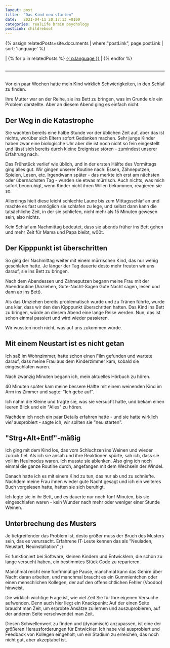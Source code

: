 ```yaml
---
layout: post
title:  "Das Kind neu starten"
date:   2021-04-11 20:17:13 +0100
categories: realLife brain psychology
postLink: childreboot
---
```

{% assign relatedPosts=site.documents | where:"postLink", page.postLink | sort: 'language' %}

<div class="language">
|
    {% for p in relatedPosts %}
      <a class="{{ p.language }}" href="{{ site.base-url }}{{ p.url }}">{{ p.language }}</a> |
    {% endfor %}
</div><br/>
<hr>
<br/>
Vor ein paar Wochen hatte mein Kind wirklich Schwierigkeiten, in den Schlaf zu finden.

Ihre Mutter war an der Reihe, sie ins Bett zu bringen, was im Grunde _nie_ ein Problem darstellte.
Aber an diesem Abend ging es einfach nicht.

## Der Weg in die Katastrophe

Sie wachten bereits eine halbe Stunde vor der üblichen Zeit auf, aber das ist nichts, worüber sich Eltern sofort Gedanken machen.
Sehr junge Kinder haben zwar eine biologische Uhr aber die ist noch nicht so fein eingestellt und lässt sich bereits durch kleine Ereignisse stören - zumindest 
unserer Erfahrung nach.

Das Frühstück verlief wie üblich, und in der ersten Hälfte des Vormittags ging alles gut.
Wir gingen unserer Routine nach: Essen, Zähneputzen, Spielen, Lesen, etc.
Irgendwann später - das merkte ich erst am nächsten oder übernächsten Tag - wurden sie etwas
mürrisch. Auch nichts, was mich sofort beunruhigt, wenn Kinder nicht ihren Willen bekommen, reagieren sie so.

Allerdings hielt diese leicht schlechte Laune bis zum Mittagsschlaf an und machte es fast unmöglich
sie schlafen zu lege, und selbst dann kann die tatsächliche Zeit, in der sie schliefen, nicht mehr als
15 Minuten gewesen sein, also nichts.

Kein Schlaf am Nachmittag bedeutet, dass sie abends früher ins Bett gehen und mehr Zeit für Mama und Papa bleibt, w00t.

## Der Kipppunkt ist überschritten

So ging der Nachmittag weiter mit einem mürrischen Kind, das nur wenig geschlafen hatte. Je länger der Tag dauerte
desto mehr freuten wir uns darauf, sie ins Bett zu bringen.

Nach dem Abendessen und Zähneputzen begann meine Frau mit der Abendroutine (Anziehen, Gute-Nacht-Sagen
Gute Nacht sagen, lesen und dann ab ins Bett).

Als das Umziehen bereits problematisch wurde und zu Tränen führte, wurde uns klar, dass wir den
den Kipppunkt überschritten hatten. Das Kind ins Bett zu bringen, würde an diesem Abend eine lange Reise werden.
Nun, das ist schon einmal passiert und wird wieder passieren.

Wir wussten noch nicht, was auf uns zukommen würde.

## Mit einem Neustart ist es nicht getan

Ich saß im Wohnzimmer, hatte schon einen Film gefunden und wartete darauf, dass meine Frau aus dem Kinderzimmer kam,
sobald sie eingeschlafen waren.

Nach zwanzig Minuten begann ich, mein aktuelles Hörbuch zu hören.

40 Minuten später kam meine bessere Hälfte mit einem weinenden Kind im Arm ins Zimmer und sagte: "Ich gebe auf".

Ich nahm die Kleine und fragte sie, was sie versucht hatte, und bekam einen leeren Blick und ein "Alles" zu hören.

Nachdem ich noch ein paar Details erfahren hatte - und sie hatte wirklich _viel_ ausprobiert - sagte ich, wir sollten sie "neu starten".

## "Strg+Alt+Entf"-mäßig

Ich ging mit dem Kind los, das vom Schluchzen ins Weinen und wieder zurück fiel. Als ich sie ansah
und ihre Reaktionen spürte, sah ich, dass sie voll im Heulmodus waren. Ich musste sie ablenken.
Also ging ich noch einmal die ganze Routine durch, angefangen mit dem Wechseln der Windel.

Danach hatte ich es mit einem Kind zu tun, das nur ab und zu schniefte.
Nachdem meine Frau ihnen wieder gute Nacht gesagt und ich ein weiteres Buch vorgelesen hatte, hatten sie sich beruhigt.

Ich legte sie in ihr Bett, und es dauerte nur noch fünf Minuten, bis sie eingeschlafen waren - kein Wunder nach mehr oder weniger einer Stunde Weinen.

## Unterbrechung des Musters

Je tiefgreifender das Problem ist, desto größer muss der Bruch des Musters sein, das es verursacht.
Erfahrene IT-Leute kennen das als "Neuladen, Neustart, Neuinstallation" ;)

Es funktioniert bei Software, kleinen Kindern und Entwicklern, die schon zu lange versucht haben, ein bestimmtes Stück Code zu reparieren.

Manchmal reicht eine fünfminütige Pause, manchmal kann das Gehirn über Nacht daran arbeiten, und manchmal braucht es
ein Gummientchen oder einen menschlichen Kollegen, der auf den offensichtlichen Fehler (Voodoo) hinweist.

Die wirklich wichtige Frage ist, wie viel Zeit Sie für Ihre eigenen Versuche aufwenden. Denn auch hier liegt ein Knackpunkt: Auf der einen Seite braucht man Zeit, um erprobte Ansätze zu lernen und auszuprobieren, auf der anderen Seite verschwendet man Zeit.

Diesen Schwellenwert zu finden und (dynamisch) anzupassen, ist eine der größeren Herausforderungen für Entwickler.
Ich habe viel ausprobiert und Feedback von Kollegen eingeholt, um ein Stadium zu erreichen, das
noch nicht gut, aber akzeptabel ist.
